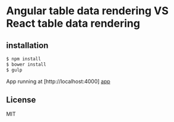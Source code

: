 # Angular table data rendering VS React table data rendering

## installation
```sh
$ npm install
$ bower install
$ gulp
```
App running at  [http://localhost:4000] [app]

[app]: <http://localhost:4000>

License
----

MIT